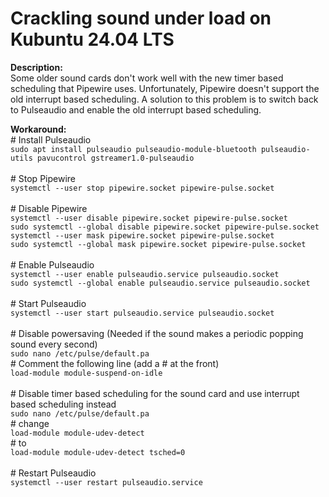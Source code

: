  
Crackling sound under load on Kubuntu 24.04 LTS
=====================================

**Description:**<br>
Some older sound cards don't work well with the new timer based scheduling that Pipewire uses. Unfortunately, Pipewire doesn't support the old interrupt based scheduling. A solution to this problem is to switch back to Pulseaudio and enable the old interrupt based scheduling.

**Workaround:**<br>
\# Install Pulseaudio<br>
`sudo apt install pulseaudio pulseaudio-module-bluetooth pulseaudio-utils pavucontrol gstreamer1.0-pulseaudio`<br><br>
\# Stop Pipewire<br>
`systemctl --user stop pipewire.socket pipewire-pulse.socket`<br><br>
\# Disable Pipewire<br>
`systemctl --user disable pipewire.socket pipewire-pulse.socket`<br>
`sudo systemctl --global disable pipewire.socket pipewire-pulse.socket`<br>
`systemctl --user mask pipewire.socket pipewire-pulse.socket`<br>
`sudo systemctl --global mask pipewire.socket pipewire-pulse.socket`<br><br>
\# Enable Pulseaudio<br>
`systemctl --user enable pulseaudio.service pulseaudio.socket`<br>
`sudo systemctl --global enable pulseaudio.service pulseaudio.socket`<br><br>
\# Start Pulseaudio<br>
`systemctl --user start pulseaudio.service pulseaudio.socket`<br><br>
\# Disable powersaving (Needed if the sound makes a periodic popping sound every second)<br>
`sudo nano /etc/pulse/default.pa`<br>
\# Comment the following line (add a # at the front)<br>
`load-module module-suspend-on-idle`<br><br>
\# Disable timer based scheduling for the sound card and use interrupt based scheduling instead<br>
`sudo nano /etc/pulse/default.pa`<br>
\# change<br>
`load-module module-udev-detect`<br>
\# to<br>
`load-module module-udev-detect tsched=0`<br><br>
\# Restart Pulseaudio<br>
`systemctl --user restart pulseaudio.service`<br>



